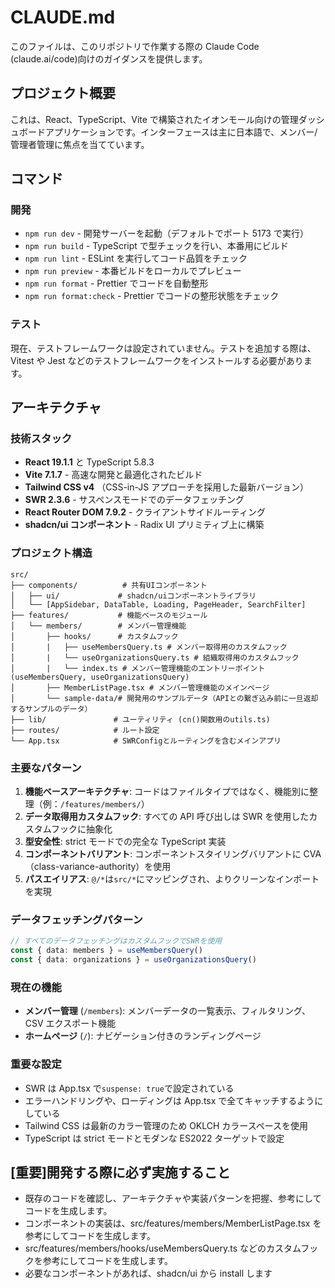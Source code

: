 # CLAUDE.md

このファイルは、このリポジトリで作業する際の Claude Code (claude.ai/code)向けのガイダンスを提供します。

## プロジェクト概要

これは、React、TypeScript、Vite で構築されたイオンモール向けの管理ダッシュボードアプリケーションです。インターフェースは主に日本語で、メンバー/管理者管理に焦点を当てています。

## コマンド

### 開発

- `npm run dev` - 開発サーバーを起動（デフォルトでポート 5173 で実行）
- `npm run build` - TypeScript で型チェックを行い、本番用にビルド
- `npm run lint` - ESLint を実行してコード品質をチェック
- `npm run preview` - 本番ビルドをローカルでプレビュー
- `npm run format` - Prettier でコードを自動整形
- `npm run format:check` - Prettier でコードの整形状態をチェック

### テスト

現在、テストフレームワークは設定されていません。テストを追加する際は、Vitest や Jest などのテストフレームワークをインストールする必要があります。

## アーキテクチャ

### 技術スタック

- **React 19.1.1** と TypeScript 5.8.3
- **Vite 7.1.7** - 高速な開発と最適化されたビルド
- **Tailwind CSS v4** （CSS-in-JS アプローチを採用した最新バージョン）
- **SWR 2.3.6** - サスペンスモードでのデータフェッチング
- **React Router DOM 7.9.2** - クライアントサイドルーティング
- **shadcn/ui コンポーネント** - Radix UI プリミティブ上に構築

### プロジェクト構造

```
src/
├── components/          # 共有UIコンポーネント
│   ├── ui/             # shadcn/uiコンポーネントライブラリ
│   └── [AppSidebar, DataTable, Loading, PageHeader, SearchFilter]
├── features/           # 機能ベースのモジュール
│   └── members/        # メンバー管理機能
│       ├── hooks/      # カスタムフック
│       |   ├── useMembersQuery.ts # メンバー取得用のカスタムフック
│       |   └── useOrganizationsQuery.ts # 組織取得用のカスタムフック
│       |   └── index.ts # メンバー管理機能のエントリーポイント(useMembersQuery, useOrganizationsQuery)
│       ├── MemberListPage.tsx # メンバー管理機能のメインページ
│       └── sample-data/# 開発用のサンプルデータ（APIとの繋ぎ込み前に一旦返却するサンプルのデータ）
├── lib/               # ユーティリティ (cn()関数用のutils.ts)
├── routes/            # ルート設定
└── App.tsx            # SWRConfigとルーティングを含むメインアプリ
```

### 主要なパターン

1. **機能ベースアーキテクチャ**: コードはファイルタイプではなく、機能別に整理（例：`/features/members/`）
2. **データ取得用カスタムフック**: すべての API 呼び出しは SWR を使用したカスタムフックに抽象化
3. **型安全性**: strict モードでの完全な TypeScript 実装
4. **コンポーネントバリアント**: コンポーネントスタイリングバリアントに CVA（class-variance-authority）を使用
5. **パスエイリアス**: `@/*`は`src/*`にマッピングされ、よりクリーンなインポートを実現

### データフェッチングパターン

```typescript
// すべてのデータフェッチングはカスタムフックでSWRを使用
const { data: members } = useMembersQuery()
const { data: organizations } = useOrganizationsQuery()
```

### 現在の機能

- **メンバー管理** (`/members`): メンバーデータの一覧表示、フィルタリング、CSV エクスポート機能
- **ホームページ** (`/`): ナビゲーション付きのランディングページ

### 重要な設定

- SWR は App.tsx で`suspense: true`で設定されている
- エラーハンドリングや、ローディングは App.tsx で全てキャッチするようにしている
- Tailwind CSS は最新のカラー管理のため OKLCH カラースペースを使用
- TypeScript は strict モードとモダンな ES2022 ターゲットで設定

## [重要]開発する際に必ず実施すること

- 既存のコードを確認し、アーキテクチャや実装パターンを把握、参考にしてコードを生成します。
- コンポーネントの実装は、src/features/members/MemberListPage.tsx を参考にしてコードを生成します。
- src/features/members/hooks/useMembersQuery.ts などのカスタムフックを参考にしてコードを生成します。
- 必要なコンポーネントがあれば、shadcn/ui から install します
